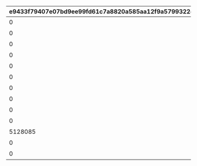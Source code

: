|e9433f79407e07bd9ee99fd61c7a8820a585aa12f9a5799322d8177e612ca990|f760098b4f6119df9401895449e93308dcf8cdf12113ea9625074789aa9450ee|81b7d75370b5cf027015d15b36bd695710b74c374ee60d93f82c7f462de6d2d5|89757d3eb653f7fc1d7dec3e8b1af9daca2994dc16c957ab0af8ff307c5ae66d|fc82d563434580efeaf9c3c6d564d6077ce7440706f25afd83eadf597d54bdf7|2f41275bbadd015fcd266892a8ba35c2142655198767ca155371b6306b3f8b21|e06cedc0ad517ca8721a56c22252a8b4b22034584f0ae76aa69ce7075ece5744|a3b1d22f9e67ac55f3d691b074c295278d8dce92625325e2d1696b2c8813553b|375fa192c2f258cac40bd6fc64197183bd8c28fce0142bbba3219dde637266e4|7c514cd0a2c12c9c7b0696310736fb3089a643c55328e61398aaac30ff8ddeca|b03f22ee0a4339c11b7fac2e27388e327d2424bc05e67c43e35b562b61273a35|
| --- | --- | --- | --- | --- | --- | --- | --- | --- | --- | --- |
|0|91002|10128|10157107|2|25|8|二人だけの時間|0|0|5128071|
|0|91002|10128|0|2|25|8|新居の必須条件|5128071|0|5128072|
|0|91002|10128|0|2|25|8|本当は誰よりも|5128072|0|5128073|
|0|91002|10128|0|2|25|8|家族で大切に\nしたいこと|5128073|0|5128074|
|0|91002|10128|0|2|50|8|誓いの言葉|5128074|0|5128075|
|0|91002|10128|10157107|3|25|8|血の婚約報告|0|0|5128081|
|0|91002|10128|0|3|25|8|風来人の家探し|5128081|0|5128082|
|0|91002|10128|0|3|25|8|愛おしい時間|5128082|0|5128083|
|0|91002|10128|0|3|25|8|トーゴクの\n家族文化|5128083|0|5128084|
|0|91002|10128|0|3|50|8|飾らない愛を|5128084|0|5128085|
|5128085|0|10128|0|4|0|0|口約束は災いのもと|5128075|0|5128091|
|0|0|10128|0|4|0|0|譲れない家庭の味|5128091|11001271|5128092|
|0|0|10128|10157107|1|0|0|夢の語り部に誘われて|0|0|5128161|